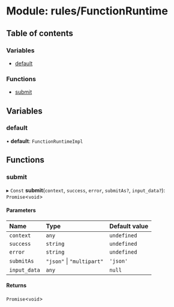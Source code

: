 # Module: rules/FunctionRuntime

## Table of contents

### Variables

- [default](rules_FunctionRuntime.md#default)

### Functions

- [submit](rules_FunctionRuntime.md#submit)

## Variables

### default

• **default**: `FunctionRuntimeImpl`

## Functions

### submit

▸ `Const` **submit**(`context`, `success`, `error`, `submitAs?`, `input_data?`): `Promise`<`void`\>

#### Parameters

| Name | Type | Default value |
| :------ | :------ | :------ |
| `context` | `any` | `undefined` |
| `success` | `string` | `undefined` |
| `error` | `string` | `undefined` |
| `submitAs` | ``"json"`` \| ``"multipart"`` | `'json'` |
| `input_data` | `any` | `null` |

#### Returns

`Promise`<`void`\>
